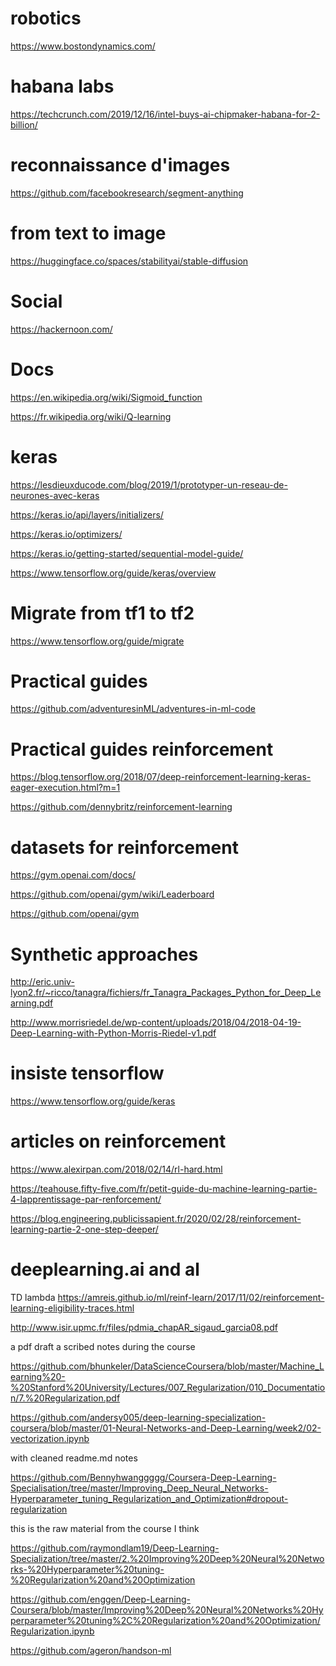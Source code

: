 # robotics

https://www.bostondynamics.com/

# habana labs

https://techcrunch.com/2019/12/16/intel-buys-ai-chipmaker-habana-for-2-billion/

# reconnaissance d'images

https://github.com/facebookresearch/segment-anything

# from text to image

https://huggingface.co/spaces/stabilityai/stable-diffusion

# Social

https://hackernoon.com/

# Docs


https://en.wikipedia.org/wiki/Sigmoid_function

https://fr.wikipedia.org/wiki/Q-learning

# keras

https://lesdieuxducode.com/blog/2019/1/prototyper-un-reseau-de-neurones-avec-keras

https://keras.io/api/layers/initializers/

https://keras.io/optimizers/

https://keras.io/getting-started/sequential-model-guide/

https://www.tensorflow.org/guide/keras/overview

# Migrate from tf1 to tf2

https://www.tensorflow.org/guide/migrate

# Practical guides

https://github.com/adventuresinML/adventures-in-ml-code

# Practical guides reinforcement

https://blog.tensorflow.org/2018/07/deep-reinforcement-learning-keras-eager-execution.html?m=1

https://github.com/dennybritz/reinforcement-learning

# datasets for reinforcement

https://gym.openai.com/docs/

https://github.com/openai/gym/wiki/Leaderboard

https://github.com/openai/gym

# Synthetic approaches

http://eric.univ-lyon2.fr/~ricco/tanagra/fichiers/fr_Tanagra_Packages_Python_for_Deep_Learning.pdf

http://www.morrisriedel.de/wp-content/uploads/2018/04/2018-04-19-Deep-Learning-with-Python-Morris-Riedel-v1.pdf

# insiste tensorflow

https://www.tensorflow.org/guide/keras

# articles on reinforcement

https://www.alexirpan.com/2018/02/14/rl-hard.html

https://teahouse.fifty-five.com/fr/petit-guide-du-machine-learning-partie-4-lapprentissage-par-renforcement/

https://blog.engineering.publicissapient.fr/2020/02/28/reinforcement-learning-partie-2-one-step-deeper/

# deeplearning.ai and al

TD lambda
https://amreis.github.io/ml/reinf-learn/2017/11/02/reinforcement-learning-eligibility-traces.html

http://www.isir.upmc.fr/files/pdmia_chapAR_sigaud_garcia08.pdf

a pdf draft a scribed notes during the course

https://github.com/bhunkeler/DataScienceCoursera/blob/master/Machine_Learning%20-%20Stanford%20University/Lectures/007_Regularization/010_Documentation/7.%20Regularization.pdf

https://github.com/andersy005/deep-learning-specialization-coursera/blob/master/01-Neural-Networks-and-Deep-Learning/week2/02-vectorization.ipynb

with cleaned readme.md notes

https://github.com/Bennyhwanggggg/Coursera-Deep-Learning-Specialisation/tree/master/Improving_Deep_Neural_Networks-Hyperparameter_tuning_Regularization_and_Optimization#dropout-regularization

this is the raw material from the course I think

https://github.com/raymondlam19/Deep-Learning-Specialization/tree/master/2.%20Improving%20Deep%20Neural%20Networks-%20Hyperparameter%20tuning-%20Regularization%20and%20Optimization

https://github.com/enggen/Deep-Learning-Coursera/blob/master/Improving%20Deep%20Neural%20Networks%20Hyperparameter%20tuning%2C%20Regularization%20and%20Optimization/Regularization.ipynb

https://github.com/ageron/handson-ml
